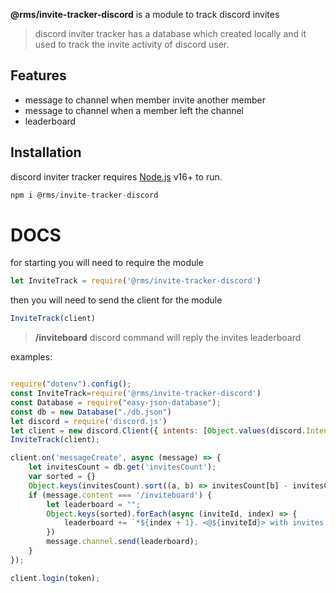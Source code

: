 **@rms/invite-tracker-discord** is a module to track discord invites

> discord inviter tracker has a database which created locally and it used to track the invite activity of discord user. 
## Features
- message to channel when member invite another member
- message to channel when a member left the channel
- leaderboard
## Installation

discord inviter tracker requires [Node.js](https://nodejs.org/) v16+ to run.

```js
npm i @rms/invite-tracker-discord
```

# DOCS

for starting you will need to require the module

```js
let InviteTrack = require('@rms/invite-tracker-discord')
```

then you will need to send the client for the module

```js
InviteTrack(client)
```
>**/inviteboard** discord command will reply the invites leaderboard 

examples:
```js

require("dotenv").config();
const InviteTrack=require('@rms/invite-tracker-discord')
const Database = require("easy-json-database");
const db = new Database("./db.json")
let discord = require('discord.js')
let client = new discord.Client({ intents: [Object.values(discord.Intents.FLAGS).reduce((acc, p) => acc | p, 0)], partials: ["REACTION"] })
InviteTrack(client);

client.on('messageCreate', async (message) => {
    let invitesCount = db.get('invitesCount');
    var sorted = {}
    Object.keys(invitesCount).sort((a, b) => invitesCount[b] - invitesCount[a]).map(item => sorted[item] = invitesCount[item]);
    if (message.content === '/inviteboard') {
        let leaderboard = "";
        Object.keys(sorted).forEach(async (inviteId, index) => {
            leaderboard += `*${index + 1}. <@${inviteId}> with invites **${sorted[inviteId]}***\n`
        })
        message.channel.send(leaderboard);
    }
});

client.login(token);
```

